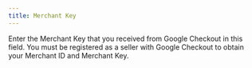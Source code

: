 ```yaml
---
title: Merchant Key
---
```



Enter the Merchant Key that you received from Google Checkout  in this field. You must be registered as a seller with Google Checkout  to obtain your Merchant ID and Merchant Key.
